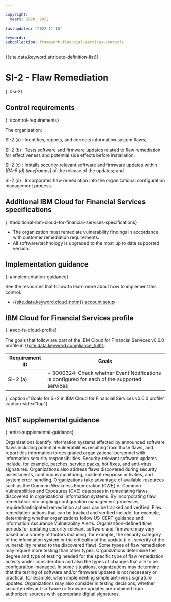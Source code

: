 ```yaml
---

copyright:
  years: 2020, 2022

lastupdated: "2022-11-10"

keywords: 
subcollection: framework-financial-services-controls
---
```


{{site.data.keyword.attribute-definition-list}}

               
# SI-2 - Flaw Remediation
{: #si-2}

## Control requirements
{: #control-requirements}

The organization:

SI-2 (a)
    : Identifies, reports, and corrects information system flaws;

SI-2 (b)
    : Tests software and firmware updates related to flaw remediation for effectiveness and potential side effects before installation;

SI-2 (c)
    : Installs security-relevant software and firmware updates within _[RA-5 (d) timeframes]_ of the release of the updates; and

SI-2 (d)
    : Incorporates flaw remediation into the organizational configuration management process.

## Additional IBM Cloud for Financial Services specifications
{: #additional-ibm-cloud-for-financial-services-specifications}

- The organization must remediate vulnerability findings in accordance with customer remediation requirements.  
- All software/technology is upgraded to the most up to date supported version.

## Implementation guidance
{: #implementation-guidance}

See the resources that follow to learn more about how to implement this control.

- [{{site.data.keyword.cloud_notm}} account setup](/docs/framework-financial-services?topic=framework-financial-services-shared-account-setup)

## IBM Cloud for Financial Services profile
{: #scc-fs-cloud-profile}

The goals that follow are part of the IBM Cloud for Financial Services v0.6.0 profile in [{{site.data.keyword.compliance_full}}](/docs/security-compliance?topic=security-compliance-getting-started).

| Requirement ID | Goals |
|----------------|-------|
| SI-2 (a) | - 3000324: Check whether Event Notifications is configured for each of the supported services | 
{: caption="Goals for SI-2 in IBM Cloud for Financial Services v0.6.0 profile" caption-side="top"}

## NIST supplemental guidance
{: #nist-supplemental-guidance}

Organizations identify information systems affected by announced software flaws including potential vulnerabilities resulting from those flaws, and report this information to designated organizational personnel with information security responsibilities. Security-relevant software updates include, for example, patches, service packs, hot fixes, and anti-virus signatures. Organizations also address flaws discovered during security assessments, continuous monitoring, incident response activities, and system error handling. Organizations take advantage of available resources such as the Common Weakness Enumeration (CWE) or Common Vulnerabilities and Exposures (CVE) databases in remediating flaws discovered in organizational information systems. By incorporating flaw remediation into ongoing configuration management processes, required/anticipated remediation actions can be tracked and verified. Flaw remediation actions that can be tracked and verified include, for example, determining whether organizations follow US-CERT guidance and Information Assurance Vulnerability Alerts. Organization-defined time periods for updating security-relevant software and firmware may vary based on a variety of factors including, for example, the security category of the information system or the criticality of the update (i.e., severity of the vulnerability related to the discovered flaw). Some types of flaw remediation may require more testing than other types. Organizations determine the degree and type of testing needed for the specific type of flaw remediation activity under consideration and also the types of changes that are to be configuration-managed. In some situations, organizations may determine that the testing of software and/or firmware updates is not necessary or practical, for example, when implementing simple anti-virus signature updates. Organizations may also consider in testing decisions, whether security-relevant software or firmware updates are obtained from authorized sources with appropriate digital signatures.





